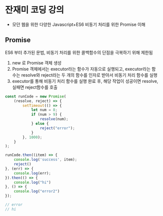 # 잔재미 코딩 강의
- 모던 웹을 위한 다양한 Javascript+ES6 비동기 처리를 위한 Promise 이해


## Promise
ES6 부터 추가된 문법, 비동기 처리를 위한 콜백함수의 단점을 극복하기 위해 제한됨

1. new 로 Promise 객체 생성
2. Promise 객체에서는 executor라는 함수가 자동으로 실행되고, executor라는 함수는 resolve와 reject라는 두 개의 함수를 인자로 받아서 비동기 처리 함수를 실행
3. executor를 통해 비동기 처리 함수를 실행 완료 후, 해당 작업이 성공이면 resolve, 실패면 reject함수를 호출


```javascript
const runCode = new Promise(
    (resolve, reject) => {
        setTimeout(() => {
            let num = 8;
            if (num > 9) {
                resolve(num);
            } else {
                reject("error");
            }
        }, 1000);
    }
);

runCode.then((item) => {
    console.log('success', item);
    reject()
}, (err) => {
    console.log(err);
}).then(() => {
    console.log("hi")
}, () => {
    console.log("error2")
});

// error
// hi
```
